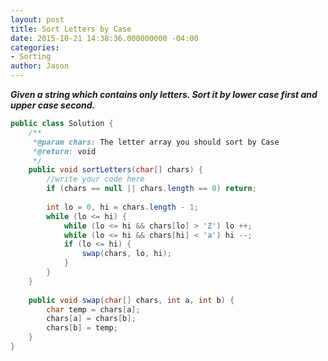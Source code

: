 ```yaml
---
layout: post
title: Sort Letters by Case
date: 2015-10-21 14:38:36.000000000 -04:00
categories:
- Sorting
author: Jason
---
```

<p><strong><em>Given a string which contains only letters. Sort it by lower case first and upper case second.</em></strong></p>


``` java
public class Solution {
    /** 
     *@param chars: The letter array you should sort by Case
     *@return: void
     */
    public void sortLetters(char[] chars) {
        //write your code here
        if (chars == null || chars.length == 0) return;
        
        int lo = 0, hi = chars.length - 1;
        while (lo <= hi) {
            while (lo <= hi && chars[lo] > 'Z') lo ++;
            while (lo <= hi && chars[hi] < 'a') hi --;
            if (lo <= hi) {
                swap(chars, lo, hi);
            }
        }
    }
    
    public void swap(char[] chars, int a, int b) {
        char temp = chars[a];
        chars[a] = chars[b];
        chars[b] = temp;
    }
}
```
